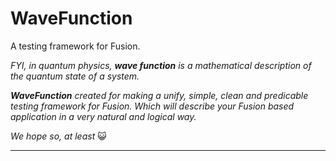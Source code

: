 # WaveFunction

A testing framework for Fusion.

*FYI, in quantum physics, **wave function** is a mathematical description of the quantum state of a system.*

***WaveFunction** created for making a unify, simple, clean and predicable testing framework for Fusion. Which will describe your Fusion based application in a very natural and logical way.*

*We hope so, at least* :smiley_cat:
 
---

